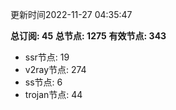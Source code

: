 更新时间2022-11-27 04:35:47

**总订阅: 45**
**总节点: 1275**
**有效节点: 343**
- ssr节点: 19
- v2ray节点: 274
- ss节点: 6
- trojan节点: 44
